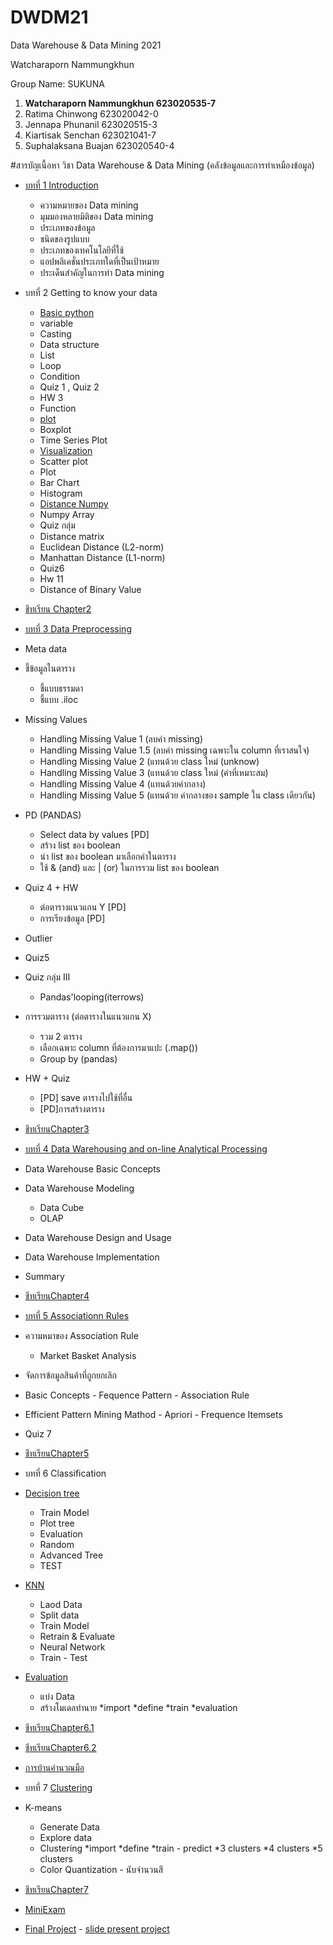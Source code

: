 # DWDM21

Data Warehouse &amp; Data Mining 2021

Watcharaporn Nammungkhun 

Group Name: SUKUNA

1. **Watcharaporn Nammungkhun 623020535-7**
2. Ratima Chinwong 623020042-0
3. Jennapa Phunanil 623020515-3
4. Kiartisak Senchan 623021041-7
5. Suphalaksana Buajan 623020540-4


#สารบัญเนื้อหา
วิชา Data Warehouse & Data Mining (คลังข้อมูลและการทำเหมืองข้อมูล)



* [บทที่ 1 Introduction](https://github.com/pondbaahh/DWDM21/blob/main/Chapter_1.ipynb)
    - ความหมายของ Data mining
    - มุมมองหลายมิติของ Data mining
    - ประเภทของข้อมูล
    - ชนิดของรูปแบบ
    - ประเภทของเทคโนโลยีที่ใช้
    - แอปพลิเคชั่นประเภทใดที่เป็นเป้าหมาย
    - ประเด็นสำคัญในการทำ Data mining

* บทที่ 2 Getting to know your data 
  * [Basic python](https://github.com/pondbaahh/DWDM21/blob/main/Data101(Chapter2).ipynb)
   - variable
   - Casting
   - Data structure
   - List
   - Loop
   - Condition
   - Quiz 1 , Quiz 2
   - HW 3
   - Function
    
  * [plot](https://github.com/pondbaahh/DWDM21/blob/main/Data102.ipynb)
   - Boxplot
   - Time Series Plot

  * [Visualization](https://github.com/pondbaahh/DWDM21/blob/main/Visualization.ipynb)
   - Scatter plot
   - Plot
   - Bar Chart
   - Histogram
   
  * [Distance Numpy](https://github.com/pondbaahh/DWDM21/blob/main/Distance_Numpy.ipynb)
   - Numpy Array
   - Quiz กลุ่ม
   - Distance matrix
   - Euclidean Distance (L2-norm)
   - Manhattan Distance (L1-norm)
   - Quiz6
   - Hw 11
   - Distance of Binary Value
 * [ชีทเรียน Chapter2](https://github.com/pondbaahh/DWDM21/blob/main/Chapter2.ipynb)


* [บทที่ 3 Data Preprocessing](https://github.com/pondbaahh/DWDM21/blob/main/Data_Preprocessing(Chapter_3).ipynb)
 * Meta data
 * ชี้ข้อมูลในตาราง
   - ชี้แบบธรรมดา
   - ชี้แบบ .iloc

 * Missing Values
   - Handling Missing Value 1 (ลบค่า missing)
   - Handling Missing Value 1.5 (ลบค่า missing เฉพาะใน column ที่เราสนใจ)
   - Handling Missing Value 2 (แทนด้วย class ใหม่ (unknow)
   - Handling Missing Value 3 (แทนด้วย class ใหม่ (ค่าที่เหมาะสม)
   - Handling Missing Value 4 (แทนด้วยค่ากลาง)
   - Handling Missing Value 5 (แทนด้วย ค่ากลางของ sample ใน class เดียวกัน)
 * PD (PANDAS)
   - Select data by values [PD]
   - สร้าง list ของ boolean
   - นำ list ของ boolean มาเลือกค่าในตาราง
   - ใช้ & (and) และ | (or) ในการรวม list ของ boolean
 * Quiz 4 + HW
    - ต่อตารางแนวแกน Y [PD]
    - การเรียงข้อมูล [PD]
 * Outlier
 * Quiz5
 * Quiz กลุ่ม III
     - Pandas'looping(iterrows)
 * การรวมตาราง (ต่อตารางในแนวแกน X)
     - รวม 2 ตาราง
     - เลือกเฉพาะ column ที่ต้องการมาแปะ (.map())
     - Group by (pandas)
 * HW + Quiz
     - [PD] save ตารางไปใช้ที่อื่น
     - [PD]การสร้างตาราง
 * [ชีทเรียนChapter3](https://github.com/pondbaahh/DWDM21/blob/main/03Preprocessing.pdf)



* [บทที่ 4 Data Warehousing and on-line Analytical Processing](https://github.com/pondbaahh/DWDM21/blob/main/Chapter%204.pdf)
 * Data Warehouse Basic Concepts
 * Data Warehouse Modeling
     - Data Cube
     - OLAP
  * Data Warehouse Design and Usage
  * Data Warehouse Implementation
  * Summary
  * [ชีทเรียนChapter4](https://github.com/pondbaahh/DWDM21/blob/main/Chapter%204.pdf)



* [บทที่ 5 Associationn Rules](https://github.com/pondbaahh/DWDM21/blob/main/Chapter6_Association_Rules.ipynb)
 * ความหมาของ Association Rule
      - Market Basket Analysis
 * จัดการข้อมูลสินค้าที่ถูกยกเลิก
 * Basic Concepts
       - Fequence Pattern
       - Association Rule
 * Efficient Pattern Mining Mathod
       - Apriori
       - Frequence Itemsets
 * Quiz 7
 * [ชีทเรียนChapter5](https://github.com/pondbaahh/DWDM21/blob/main/Chapter%206.pdf)
 
 
 
* บทที่ 6 Classification
 * [Decision tree](https://github.com/pondbaahh/DWDM21/blob/main/Chapter7_Classification(Decision_Tree).ipynb)
    - Train Model
    - Plot tree
    - Evaluation
    - Random
    - Advanced Tree
    - TEST
 * [KNN](https://github.com/pondbaahh/DWDM21/blob/main/Chapter7_Classification_(KNN_NN).ipynb)
     - Laod Data
     - Split data
     - Train Model
     - Retrain & Evaluate
     - Neural Network
     - Train - Test
 * [Evaluation](https://github.com/pondbaahh/DWDM21/blob/main/Chapter7_Classification(Evalution).ipynb)
      - แบ่ง Data
      - สร้างโมเดลทำนาย
         *import
         *define
         *train
         *evaluation
 * [ชีทเรียนChapter6.1](https://github.com/pondbaahh/DWDM21/blob/main/Chapter%208.pdf)
 * [ชีทเรียนChapter6.2](https://github.com/pondbaahh/DWDM21/blob/main/Chap7%20Neural%20Network%20%26%20Confusion%20Matrix.pdf)
 * [การบ้านคำนวณมือ](https://github.com/pondbaahh/DWDM21/blob/main/%E0%B8%81%E0%B8%B2%E0%B8%A3%E0%B8%9A%E0%B9%89%E0%B8%B2%E0%B8%99%20chapter8.pdf)



* บทที่ 7 [Clustering](https://github.com/pondbaahh/DWDM21/blob/main/Chap8_Clustering.ipynb)
 * K-means
   - Generate Data
    - Explore data
    - Clustering
      *import
      *define
      *train - predict
      *3 clusters
      *4 clusters
      *5 clusters
     * Color Quantization
           - นับจำนวนสี
 * [ชีทเรียนChapter7](https://github.com/pondbaahh/DWDM21/blob/main/10ClusBasic.pdf)
 


* [MiniExam](https://github.com/pondbaahh/DWDM21/blob/main/MiniExam.ipynb)


* [Final Project](https://github.com/pondbaahh/DWDM21/blob/main/Project_SUKUNA.ipynb)
      - [slide present project](https://github.com/pondbaahh/DWDM21/blob/main/Project.pdf)
  




